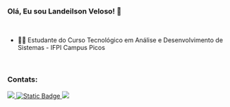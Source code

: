 <h3>Olá, Eu sou Landeilson Veloso! 👋</h3>

<br/>

<ul>
   <li>👨‍💻 Estudante do Curso Tecnológico em Análise e Desenvolvimento de Sistemas - IFPI Campus Picos</li>
</ul>

<br/>

<h3>Contats:</h3>

<div>
   <a href="mailto:landeilson.veloso.programador@gmail.com">
      <img src="https://img.shields.io/badge/Gmail-D14836?style=for-the-badge&logo=gmail&logoColor=white">
   </a>

   <a href="mailto:landeilson.veloso.programador@gmail.com">
      <img alt="Static Badge" src="https://img.shields.io/badge/:badgeContent">
   </a>
   
   <a href="https://www.linkedin.com/in/landeilson-veloso-2510a424a">
      <img src="https://img.shields.io/badge/LinkedIn-0077B5?style=for-the-badge&logo=linkedin&logoColor=white">
   </a>
</div>
